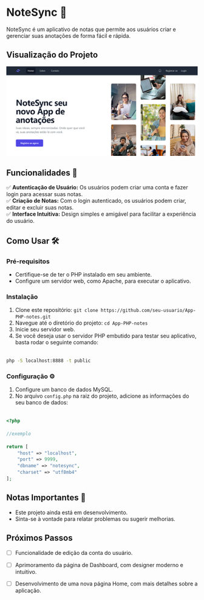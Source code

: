 # NoteSync 📝

NoteSync é um aplicativo de notas que permite aos usuários criar e gerenciar suas anotações de forma fácil e rápida.

## Visualização do Projeto
<img src=".github/preview.png">

## Funcionalidades 🚀

:white_check_mark: **Autenticação de Usuário:** Os usuários podem criar uma conta e fazer login para acessar suas notas.<br>
:white_check_mark: **Criação de Notas:** Com o login autenticado, os usuários podem criar, editar e excluir suas notas.<br>
:white_check_mark: **Interface Intuitiva:** Design simples e amigável para facilitar a experiência do usuário.<br>

## Como Usar 🛠️

### Pré-requisitos

- Certifique-se de ter o PHP instalado em seu ambiente.
- Configure um servidor web, como Apache, para executar o aplicativo.

### Instalação

1. Clone este repositório: `git clone https://github.com/seu-usuario/App-PHP-notes.git`
2. Navegue até o diretório do projeto: `cd App-PHP-notes`
3. Inicie seu servidor web. 
4. Se você deseja usar o servidor PHP embutido para testar seu aplicativo, basta rodar o seguinte comando:

```bash

php -S localhost:8888 -t public

```

### Configuração ⚙️

1. Configure um banco de dados MySQL.
2. No arquivo `config.php` na raiz do projeto, adicione as informações do seu banco de dados:

```php

<?php 

//exemplo

return [
    "host" => "localhost",
    "port" => 9999,
    "dbname" => "notesync",
    "charset" => "utf8mb4"
];


```

## Notas Importantes 📜

- Este projeto ainda está em desenvolvimento.
- Sinta-se à vontade para relatar problemas ou sugerir melhorias.


## Próximos Passos
- [ ] Funcionalidade de edição da conta do usuário.
- [ ] Aprimoramento da página de Dashboard, com designer moderno e intuitivo.
- [ ] Desenvolvimento de uma nova página Home, com mais detalhes sobre a aplicação.





